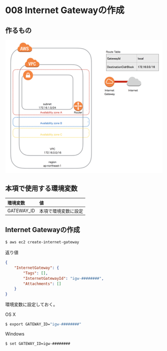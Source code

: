 # 008 Internet Gatewayの作成

## 作るもの

![](/img/vpc/vpc008.png)

## 本項で使用する環境変数

|環境変数|値|
|:--|:--|
|GATEWAY_ID|本項で環境変数に設定|

## Internet Gatewayの作成

```bash
$ aws ec2 create-internet-gateway
```

返り値

```json
{
    "InternetGateway": {
        "Tags": [], 
        "InternetGatewayId": "igw-########", 
        "Attachments": []
    }
}
```

環境変数に設定しておく。

OS X

```bash
$ export GATEWAY_ID="igw-########"
```

Windows

```bash
$ set GATEWAY_ID=igw-########
```